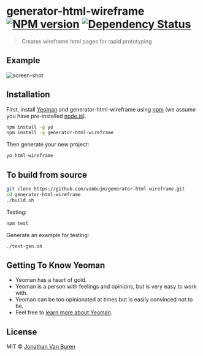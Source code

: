 # generator-html-wireframe [![NPM version][npm-image]][npm-url] [![Dependency Status][daviddm-image]][daviddm-url]
> Creates wireframe html pages for rapid prototyping

## Example
![screen-shot](https://cloud.githubusercontent.com/assets/2577981/25983196/9eed6eca-3715-11e7-9955-0d2fd65bad91.jpg)

## Installation

First, install [Yeoman](http://yeoman.io) and generator-html-wireframe using [npm](https://www.npmjs.com/) (we assume you have pre-installed [node.js](https://nodejs.org/)).

```bash
npm install -g yo
npm install -g generator-html-wireframe
```

Then generate your new project:

```bash
yo html-wireframe
```

## To build from source
```bash
git clone https://github.com/vanbujm/generator-html-wireframe.git
cd generator-html-wireframe
./build.sh
```
Testing:
```bash
npm test
```
Generate an example for testing:
```bash
./test-gen.sh
```

## Getting To Know Yeoman

 * Yeoman has a heart of gold.
 * Yeoman is a person with feelings and opinions, but is very easy to work with.
 * Yeoman can be too opinionated at times but is easily convinced not to be.
 * Feel free to [learn more about Yeoman](http://yeoman.io/).

## License

MIT © [Jonathan Van Buren]()


[npm-image]: https://badge.fury.io/js/generator-html-wireframe.svg
[npm-url]: https://npmjs.org/package/generator-html-wireframe
[daviddm-image]: https://david-dm.org/vanbujm/generator-html-wireframe.svg?theme=shields.io
[daviddm-url]: https://david-dm.org/vanbujm/generator-html-wireframe
